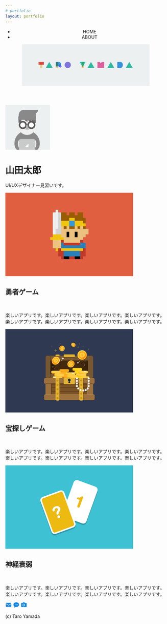 ```yaml
---
# portfolio
layout: portfolio
---
```


<!-- ヘッダー -->

<header>
  <nav>
    <ul>
      <li>HOME</li>
      <li>ABOUT</li>
    </ul>
  </nav>
  <img src="header.png" width="400" height="130" alt="ヘッダー画像">
</header>

<!-- メインセクション -->

<img src="taro.png" width="140" height="140" alt="太郎のアイコン">

山田太郎
=======

UI/UXデザイナー見習いです。

<section>
  <section>
    <img src="work1.png" width="400" height="260" alt="勇者ゲーム">
    <h2>勇者ゲーム</h2>
    <p>楽しいアプリです。楽しいアプリです。楽しいアプリです。楽しいアプリです。楽しいアプリです。楽しいアプリです。楽しいアプリです。楽しいアプリです。</p>
  </section>
  <section>
    <img src="work2.png" width="400" height="260" alt="宝探しゲーム">
    <h2>宝探しゲーム</h2>
    <p>楽しいアプリです。楽しいアプリです。楽しいアプリです。楽しいアプリです。楽しいアプリです。楽しいアプリです。楽しいアプリです。楽しいアプリです。</p>
  </section>
  <section>
    <img src="work3.png" width="400" height="260" alt="神経衰弱">
    <h2>神経衰弱</h2>
    <p>楽しいアプリです。楽しいアプリです。楽しいアプリです。楽しいアプリです。楽しいアプリです。楽しいアプリです。楽しいアプリです。楽しいアプリです。</p>
  </section>
</section>


<!-- フッター -->

<footer>
  <img src="mail.png" width="20" height="20" alt="メール">
  <img src="blog.png" width="20" height="20" alt="ブログサイトへ">
  <img src="photos.png" width="20" height="20" alt="写真サイトへ">
  <p>(c) Taro Yamada</p>
</footer>
